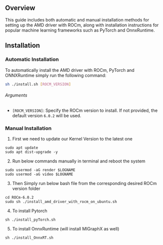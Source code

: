 ## Overview

This guide includes both automatic and manual installation methods for setting up the AMD driver with ROCm, along with installation instructions for popular machine learning frameworks such as PyTorch and OnnxRuntime.

## Installation

### Automatic Installation

To automatically install the AMD driver with ROCm, PyTorch and ONNXRuntime simply run the following command:

```bash
sh ./install.sh [ROCM_VERSION]
```
###### Arguments

- `[ROCM_VERSION]`: Specify the ROCm version to install. If not provided, the default version `6.0.2` will be used.


### Manual Installation

1. First we need to update our Kernel Version to the latest one
```
sudo apt update
sudo apt dist-upgrade -y
```
2. Run below commands manually in terminal and reboot the system
```
sudo usermod -aG render $LOGNAME
sudo usermod -aG video $LOGNAME
```
3. Then Simply run below bash file from the corresponding desired ROCm version folder
```
cd ROCm-6.0.2
sudo sh ./install_amd_driver_with_rocm_on_ubuntu.sh
```
4. To install Pytorch
```
sh ./install_pyTorch.sh
```
5. To install OnnxRuntime (will install MIGraphX as well)
```
sh ./install_OnnxRT.sh
```
